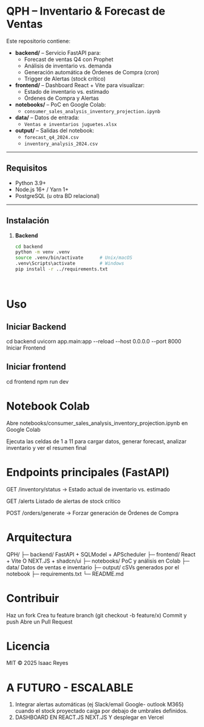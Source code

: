 # QPH – Inventario & Forecast de Ventas

Este repositorio contiene:

- **backend/** – Servicio FastAPI para:
  - Forecast de ventas Q4 con Prophet
  - Análisis de inventario vs. demanda
  - Generación automática de Órdenes de Compra (cron)
  - Trigger de Alertas (stock crítico)
- **frontend/** – Dashboard React + Vite para visualizar:
  - Estado de inventario vs. estimado
  - Órdenes de Compra y Alertas
- **notebooks/** – PoC en Google Colab:
  - `consumer_sales_analysis_inventory_projection.ipynb`
- **data/** – Datos de entrada:
  - `Ventas e inventarios juguetes.xlsx`
- **output/** – Salidas del notebook:
  - `forecast_q4_2024.csv`
  - `inventory_analysis_2024.csv`

---

## Requisitos

- Python 3.9+
- Node.js 16+ / Yarn 1+
- PostgreSQL (u otra BD relacional)

---

## Instalación

1. **Backend**

   ```bash
   cd backend
   python -m venv .venv
   source .venv/bin/activate      # Unix/macOS
   .venv\Scripts\activate         # Windows
   pip install -r ../requirements.txt




# Uso
## Iniciar Backend

cd backend
uvicorn app.main:app --reload --host 0.0.0.0 --port 8000
Iniciar Frontend

## Iniciar frontend
cd frontend
npm run dev

# Notebook Colab

Abre notebooks/consumer_sales_analysis_inventory_projection.ipynb en Google Colab

Ejecuta las celdas de 1 a 11 para cargar datos, generar forecast, analizar inventario y ver el resumen final

# Endpoints principales (FastAPI)
GET /inventory/status → Estado actual de inventario vs. estimado

GET /alerts  Listado de alertas de stock crítico

POST /orders/generate → Forzar generación de Órdenes de Compra

# Arquitectura

QPH/
├─ backend/     FastAPI + SQLModel + APScheduler
├─ frontend/    React + Vite O NEXT.JS + shadcn/ui
├─ notebooks/   PoC y análisis en Colab
├─ data/        Datos de ventas e inventario
├─ output/      cSVs generados por el notebook
├─ requirements.txt
└─ README.md
# Contribuir
Haz un fork
Crea tu feature branch (git checkout -b feature/x)
Commit y push
Abre un Pull Request

# Licencia
MIT © 2025 Isaac Reyes





# A FUTURO - ESCALABLE
1. Integrar alertas automáticas (ej Slack/email Google- outlook M365) cuando el stock proyectado caiga por debajo de umbrales definidos.
2. DASHBOARD EN REACT.JS NEXT.JS Y desplegar en Vercel